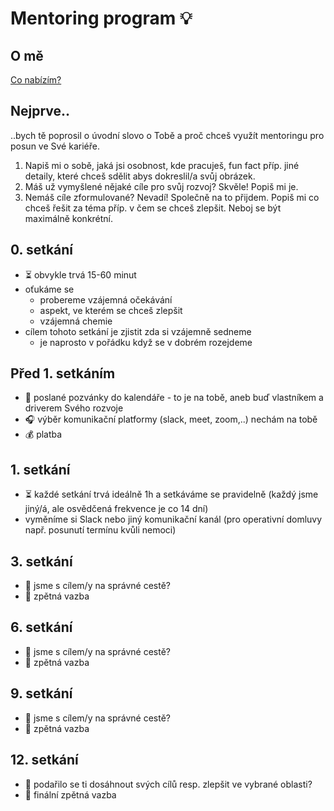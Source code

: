 # Mentoring program 💡

## O mě
[Co nabízím?](./ome-cs.md)

## Nejprve..
..bych tě poprosil o úvodní slovo o Tobě a proč chceš využít mentoringu pro posun ve Své kariéře.
1. Napiš mi o sobě, jaká jsi osobnost, kde pracuješ, fun fact příp. jiné detaily, které chceš sdělit abys dokreslil/a svůj obrázek.
2. Máš už vymyšlené nějaké cíle pro svůj rozvoj? Skvěle! Popiš mi je.
3. Nemáš cíle zformulované? Nevadí! Společně na to přijdem. Popiš mi co chceš řešit za téma příp. v čem se chceš zlepšit. Neboj se být maximálně konkrétní.

## 0. setkání
* ⏳ obvykle trvá 15-60 minut
* oťukáme se
  * probereme vzájemná očekávání
  * aspekt, ve kterém se chceš zlepšit
  * vzájemná chemie
* cílem tohoto setkání je zjistit zda si vzájemně sedneme
  * je naprosto v pořádku když se v dobrém rozejdeme

## Před 1. setkáním
* 📆 poslané pozvánky do kalendáře - to je na tobě, aneb buď vlastníkem a driverem Svého rozvoje
* 🎧 výběr komunikační platformy (slack, meet, zoom,..) nechám na tobě
* 💰 platba

## 1. setkání
* ⏳ každé setkání trvá ideálně 1h a setkáváme se pravidelně (každý jsme jiný/á, ale osvědčená frekvence je co 14 dní)
* vyměníme si Slack nebo jiný komunikační kanál (pro operativní domluvy např. posunutí termínu kvůli nemoci)

## 3. setkání
* 🎯 jsme s cílem/y na správné cestě?
* 📣 zpětná vazba

## 6. setkání
* 🎯 jsme s cílem/y na správné cestě?
* 📣 zpětná vazba

## 9. setkání
* 🎯 jsme s cílem/y na správné cestě?
* 📣 zpětná vazba

## 12. setkání
* 🎯 podařilo se ti dosáhnout svých cílů resp. zlepšit ve vybrané oblasti?
* 📣 finální zpětná vazba
